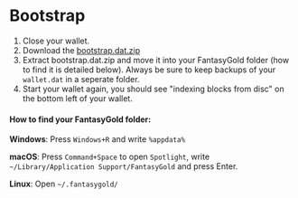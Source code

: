 # Bootstrap

1. Close your wallet.
2. Download the [bootstrap.dat.zip](https://github.com/FantasyGold/FantasyGold-Core/releases/latest)
3. Extract bootstrap.dat.zip and move it into your FantasyGold folder (how to find it is detailed below). Always be sure to keep backups of your ```wallet.dat``` in a seperate folder.
4. Start your wallet again, you should see "indexing blocks from disc" on the bottom left of your wallet.

#### How to find your FantasyGold folder:

 **Windows**: Press `Windows+R` and write `%appdata%`

 **macOS**: Press `Command+Space` to open `Spotlight`, write `~/Library/Application Support/FantasyGold` and press Enter.

 **Linux**: Open `~/.fantasygold/`
